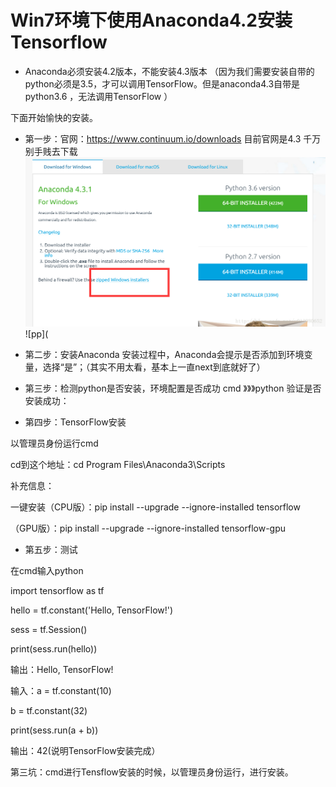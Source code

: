 # Win7环境下使用Anaconda4.2安装Tensorflow

* Anaconda必须安装4.2版本，不能安装4.3版本
（因为我们需要安装自带的python必须是3.5，才可以调用TensorFlow。但是anaconda4.3自带是python3.6 ，无法调用TensorFlow ）
 


下面开始愉快的安装。
* 第一步：官网：https://www.continuum.io/downloads 目前官网是4.3 千万别手贱去下载
![anzhuang](https://github.com/abbqboy/My-Tensorflow/blob/master/install-tensorflow/photo/20170331104003073.png?raw=true)
![pp](

* 第二步：安装Anaconda
安装过程中，Anaconda会提示是否添加到环境变量，选择“是”；（其实不用太看，基本上一直next到底就好了）

* 第三步：检测python是否安装，环境配置是否成功
cmd 》》》python 
验证是否安装成功：

* 第四步：TensorFlow安装

以管理员身份运行cmd 

cd到这个地址：cd Program Files\Anaconda3\Scripts 

补充信息：

一键安装（CPU版）：pip install --upgrade --ignore-installed tensorflow

（GPU版）：pip install --upgrade --ignore-installed tensorflow-gpu

* 第五步：测试

在cmd输入python

import tensorflow as tf

hello = tf.constant('Hello, TensorFlow!')

sess = tf.Session()

print(sess.run(hello))

输出：Hello, TensorFlow!

输入：a = tf.constant(10)

b = tf.constant(32)

print(sess.run(a + b))

输出：42(说明TensorFlow安装完成）


第三坑：cmd进行Tensflow安装的时候，以管理员身份运行，进行安装。
